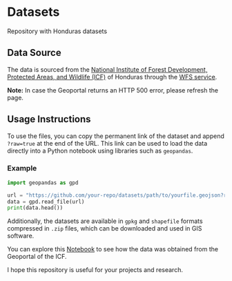 # Datasets
Repository with Honduras datasets

## Data Source
The data is sourced from the [National Institute of Forest Development, Protected Areas, and Wildlife (ICF)](https://icf.gob.hn/) of Honduras through the [WFS service](https://geoportal.icf.gob.hn/).

**Note:** In case the Geoportal returns an HTTP 500 error, please refresh the page.

## Usage Instructions
To use the files, you can copy the permanent link of the dataset and append `?raw=true` at the end of the URL. This link can be used to load the data directly into a Python notebook using libraries such as `geopandas`.

### Example
```python
import geopandas as gpd

url = "https://github.com/your-repo/datasets/path/to/yourfile.geojson?raw=true"
data = gpd.read_file(url)
print(data.head())
```

Additionally, the datasets are available in `gpkg` and `shapefile` formats compressed in `.zip` files, which can be downloaded and used in GIS software.

You can explore this [Notebook](notebooks/download_wfs.ipynb) to see how the data was obtained from the Geoportal of the ICF.

I hope this repository is useful for your projects and research.

